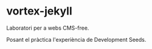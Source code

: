 vortex-jekyll
=============

Laboratori per a webs CMS-free.

Posant el pràctica l'experiència de Development Seeds.
